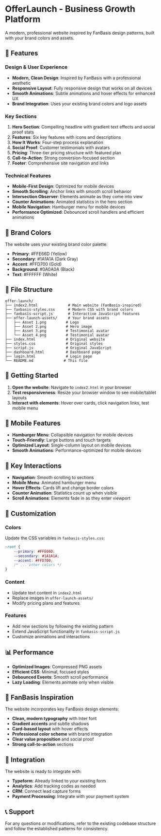 # OfferLaunch - Business Growth Platform

A modern, professional website inspired by FanBasis design patterns, built with your brand colors and assets.

## 🚀 Features

### Design & User Experience
- **Modern, Clean Design**: Inspired by FanBasis with a professional aesthetic
- **Responsive Layout**: Fully responsive design that works on all devices
- **Smooth Animations**: Subtle animations and hover effects for enhanced UX
- **Brand Integration**: Uses your existing brand colors and logo assets

### Key Sections
1. **Hero Section**: Compelling headline with gradient text effects and social proof stats
2. **Features**: Six key features with icons and descriptions
3. **How It Works**: Four-step process explanation
4. **Social Proof**: Customer testimonials with avatars
5. **Pricing**: Three-tier pricing structure with featured plan
6. **Call-to-Action**: Strong conversion-focused section
7. **Footer**: Comprehensive site navigation and links

### Technical Features
- **Mobile-First Design**: Optimized for mobile devices
- **Smooth Scrolling**: Anchor links with smooth scroll behavior
- **Intersection Observer**: Elements animate as they come into view
- **Counter Animations**: Animated statistics in the hero section
- **Mobile Navigation**: Hamburger menu for mobile devices
- **Performance Optimized**: Debounced scroll handlers and efficient animations

## 🎨 Brand Colors

The website uses your existing brand color palette:
- **Primary**: #FFE66D (Yellow)
- **Secondary**: #1A1A1A (Dark Gray)
- **Accent**: #FFD700 (Gold)
- **Background**: #0A0A0A (Black)
- **Text**: #FFFFFF (White)

## 📁 File Structure

```
offer-launch/
├── index2.html              # Main website (FanBasis-inspired)
├── fanbasis-styles.css      # Modern CSS with brand colors
├── fanbasis-script.js       # Interactive JavaScript features
├── offer-launch-assets/     # Your brand assets
│   ├── Asset 1.png         # Logo
│   ├── Asset 2.png         # Hero image
│   ├── Asset 3.png         # Testimonial avatar
│   └── Asset 4.png         # Testimonial avatar
├── index.html              # Original website
├── styles.css              # Original styles
├── script.js               # Original JavaScript
├── dashboard.html          # Dashboard page
├── login.html              # Login page
└── README.md              # This file
```

## 🚀 Getting Started

1. **Open the website**: Navigate to `index2.html` in your browser
2. **Test responsiveness**: Resize your browser window to see mobile/tablet layouts
3. **Interact with elements**: Hover over cards, click navigation links, test mobile menu

## 📱 Mobile Features

- **Hamburger Menu**: Collapsible navigation for mobile devices
- **Touch-Friendly**: Large buttons and touch targets
- **Optimized Layout**: Single-column layout on mobile devices
- **Smooth Animations**: Performance-optimized for mobile devices

## 🎯 Key Interactions

- **Navigation**: Smooth scrolling to sections
- **Mobile Menu**: Animated hamburger menu
- **Hover Effects**: Cards lift and change border colors
- **Counter Animation**: Statistics count up when visible
- **Scroll Animations**: Elements fade in as they enter viewport

## 🔧 Customization

### Colors
Update the CSS variables in `fanbasis-styles.css`:
```css
:root {
    --primary: #FFE66D;
    --secondary: #1A1A1A;
    --accent: #FFD700;
    /* ... other colors */
}
```

### Content
- Update text content in `index2.html`
- Replace images in `offer-launch-assets/`
- Modify pricing plans and features

### Features
- Add new sections by following the existing pattern
- Extend JavaScript functionality in `fanbasis-script.js`
- Customize animations and interactions

## 📊 Performance

- **Optimized Images**: Compressed PNG assets
- **Efficient CSS**: Minimal, focused styles
- **Debounced Events**: Smooth scroll performance
- **Lazy Loading**: Elements animate only when visible

## 🌟 FanBasis Inspiration

The website incorporates key FanBasis design elements:
- **Clean, modern typography** with Inter font
- **Gradient accents** and subtle shadows
- **Card-based layout** with hover effects
- **Professional color scheme** with brand integration
- **Clear value proposition** and social proof
- **Strong call-to-action** sections

## 🔗 Integration

The website is ready to integrate with:
- **Typeform**: Already linked to your existing form
- **Analytics**: Add tracking codes as needed
- **CRM**: Connect lead capture forms
- **Payment Processing**: Integrate with your payment system

## 📞 Support

For any questions or modifications, refer to the existing codebase structure and follow the established patterns for consistency. 